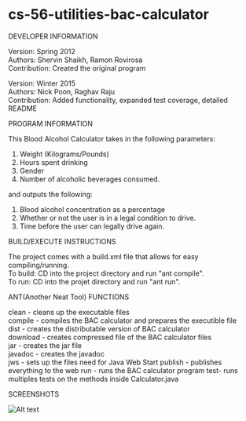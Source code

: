 # cs-56-utilities-bac-calculator

DEVELOPER INFORMATION  

Version: Spring 2012  
Authors: Shervin Shaikh, Ramon Rovirosa  
Contribution: Created the original program  

Version: Winter 2015  
Authors: Nick Poon, Raghav Raju  
Contribution: Added functionality, expanded test coverage, detailed README  

PROGRAM INFORMATION  

This Blood Alcohol Calculator takes in the following parameters:   

1. Weight (Kilograms/Pounds)   
2. Hours spent drinking   
3. Gender   
4. Number of alcoholic beverages consumed.   

and outputs the following:   

1. Blood alcohol concentration as a percentage   
2. Whether or not the user is in a legal condition to drive.   
3. Time before the user can legally drive again.   

BUILD/EXECUTE INSTRUCTIONS 

The project comes with a build.xml file that allows for easy compiling/running.   
To build: CD into the project directory and run "ant compile".   
To run: CD into the projet directory and run "ant run".   

ANT(Another Neat Tool) FUNCTIONS  

clean - cleans up the executable files  
compile - compiles the BAC calculator and prepares the executible file  
dist - creates the distributable version of BAC calculator  
download - creates compressed file of the BAC calculator files  
jar - creates the jar file  
javadoc - creates the javadoc  
jws - sets up the files need for Java Web Start
publish - publishes everything to the web
run - runs the BAC calculator program
test- runs multiples tests on the methods inside Calculator.java

SCREENSHOTS  

![Alt text](https://raw.githubusercontent.com/nickkpoon/cs56-utilities-bac-calculator/master/screenshot.jpg "A preview of the program")


